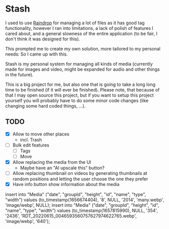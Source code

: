 # Stash

I used to use [Raindrop](raindrop.io) for managing a lot of files as it has good tag functionality, however I ran into limitations, a lack of polish of features I cared about, and a general slowness of the entire application (to be fair, I don't think it was designed for this).

This prompted me to create my own solution, more tailored to my personal needs: So I came up with this.

Stash is my personal system for managing all kinds of media (currently made for images and video, might be expanded for audio and other things in the future).

This is a big project for me, but also one that is going to take a long long time to be finished (if it will ever be finished). Please note, that because of that I may open source this project, but if you want to setup this project yourself you will probably have to do some minor code changes (like changing some hard coded things, ...).

## TODO

- [x] Allow to move other places
    - incl. Trash
- [ ] Bulk edit features
    - [ ] Tags
    - [ ] Move
- [x] Allow replacing the media from the UI
    - Maybe have an "AI upscale this" button?
- [ ] Allow replacing thumbnail on videos by generating thumbnails at random positions and letting the user choose the one they prefer
- [x] Have info button show information about the media

insert into "Media" ("date", "groupId", "height", "id", "name", "type", "width") values (to_timestamp(1656674404), '8', NULL, '2014', 'many.webp', 'image/webp', NULL);
insert into "Media" ("date", "groupId", "height", "id", "name", "type", "width") values (to_timestamp(1657815990), NULL, '354', '2436', 'RDT_20220615_0046593560757627974622765.webp', 'image/webp', '640');
